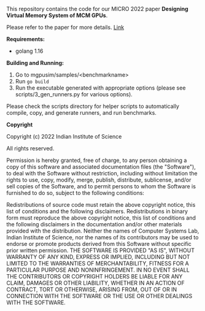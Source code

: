 This repository contains the code for our MICRO 2022 paper **Designing Virtual Memory System of MCM GPUs**.

Please refer to the paper for more details.
<a href=https://www.csa.iisc.ac.in/~arkapravab/papers/MICRO22_MGvm.pdf> Link </a>

**Requirements:**

- golang 1.16

**Building and Running:**

1. Go to mgpusim/samples/\<benchmarkname\>
2. Run `go build` 
3. Run the executable generated with appropriate options (please see scripts/3\_gen\_runners.py for various options).

Please check the scripts directory for helper scripts to automatically compile, copy, and generate runners, and run benchmarks.

**Copyright**

Copyright (c) 2022 Indian Institute of Science

All rights reserved.

Permission is hereby granted, free of charge, to any person obtaining a copy of this software and associated documentation files (the "Software"), to deal with the Software without restriction, including without limitation the rights to use, copy, modify, merge, publish, distribute, sublicense, and/or sell copies of the Software, and to permit persons to whom the Software is furnished to do so, subject to the following conditions:

Redistributions of source code must retain the above copyright notice, this list of conditions and the following disclaimers.
Redistributions in binary form must reproduce the above copyright notice, this list of conditions and the following disclaimers in the documentation and/or other materials provided with the distribution.
Neither the names of Computer Systems Lab, Indian Institute of Science, nor the names of its contributors may be used to endorse or promote products derived from this Software without specific prior written permission.
THE SOFTWARE IS PROVIDED "AS IS", WITHOUT WARRANTY OF ANY KIND, EXPRESS OR IMPLIED, INCLUDING BUT NOT LIMITED TO THE WARRANTIES OF MERCHANTABILITY, FITNESS FOR A PARTICULAR PURPOSE AND NONINFRINGEMENT. IN NO EVENT SHALL THE CONTRIBUTORS OR COPYRIGHT HOLDERS BE LIABLE FOR ANY CLAIM, DAMAGES OR OTHER LIABILITY, WHETHER IN AN ACTION OF CONTRACT, TORT OR OTHERWISE, ARISING FROM, OUT OF OR IN CONNECTION WITH THE SOFTWARE OR THE USE OR OTHER DEALINGS WITH THE SOFTWARE.
